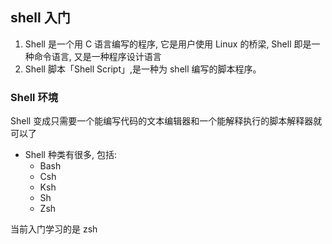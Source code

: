 ## shell 入门

1. Shell 是一个用 C 语言编写的程序, 它是用户使用 Linux 的桥梁, Shell 即是一种命令语言, 又是一种程序设计语言
2. Shell 脚本「Shell Script」,是一种为 shell 编写的脚本程序。

### Shell 环境

Shell 变成只需要一个能编写代码的文本编辑器和一个能解释执行的脚本解释器就可以了

- Shell 种类有很多, 包括:
  - Bash
  - Csh
  - Ksh
  - Sh
  - Zsh

当前入门学习的是 zsh
